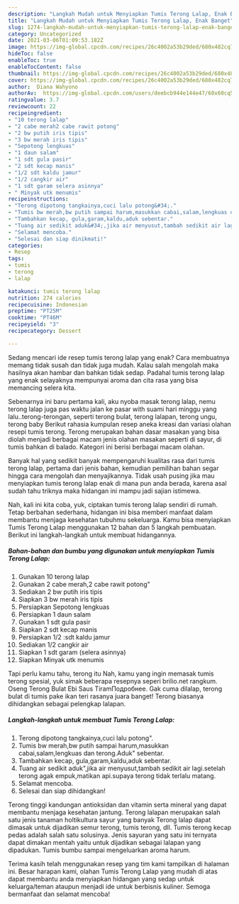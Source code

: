 ```yaml
---
description: "Langkah Mudah untuk Menyiapkan Tumis Terong Lalap, Enak Banget"
title: "Langkah Mudah untuk Menyiapkan Tumis Terong Lalap, Enak Banget"
slug: 1274-langkah-mudah-untuk-menyiapkan-tumis-terong-lalap-enak-banget
category: Uncategorized
date: 2021-03-06T01:09:53.182Z
image: https://img-global.cpcdn.com/recipes/26c4002a53b29ded/680x482cq70/tumis-terong-lalap-foto-resep-utama.jpg
hideToc: false
enableToc: true
enableTocContent: false
thumbnail: https://img-global.cpcdn.com/recipes/26c4002a53b29ded/680x482cq70/tumis-terong-lalap-foto-resep-utama.jpg
cover: https://img-global.cpcdn.com/recipes/26c4002a53b29ded/680x482cq70/tumis-terong-lalap-foto-resep-utama.jpg
author:  Diana Wahyono
authorAv:  https://img-global.cpcdn.com/users/deebcb944e144e47/60x60cq50/avatar.jpg
ratingvalue: 3.7
reviewcount: 22
recipeingredient:
- "10 terong lalap"
- "2 cabe merah2 cabe rawit potong"
- "2 bw putih iris tipis"
- "3 bw merah iris tipis"
- "Sepotong lengkuas"
- "1 daun salam"
- "1 sdt gula pasir"
- "2 sdt kecap manis"
- "1/2 sdt kaldu jamur"
- "1/2 cangkir air"
- "1 sdt garam selera asinnya"
- " Minyak utk menumis"
recipeinstructions:
- "Terong dipotong tangkainya,cuci lalu potong&#34;."
- "Tumis bw merah,bw putih sampai harum,masukkan cabai,salam,lengkuas dan terong.Aduk&#34; sebentar."
- "Tambahkan kecap, gula,garam,kaldu,aduk sebentar."
- "Tuang air sedikit aduk&#34;,jika air menyusut,tambah sedikit air lagi.setelah terong agak empuk,matikan api.supaya terong tidak terlalu matang."
- "Selamat mencoba."
- "Selesai dan siap dinikmati!"
categories:
- Resep
tags:
- tumis
- terong
- lalap

katakunci: tumis terong lalap 
nutrition: 274 calories
recipecuisine: Indonesian
preptime: "PT25M"
cooktime: "PT46M"
recipeyield: "3"
recipecategory: Dessert

---
```



Sedang mencari ide resep tumis terong lalap yang enak? Cara membuatnya memang tidak susah dan tidak juga mudah. Kalau salah mengolah maka hasilnya akan hambar dan bahkan tidak sedap. Padahal tumis terong lalap yang enak selayaknya mempunyai aroma dan cita rasa yang bisa memancing selera kita.


Sebenarnya ini baru pertama kali, aku nyoba masak terong lalap, nemu terong lalap juga pas waktu jalan ke pasar with suami hari minggu yang lalu..terong-terongan, seperti terong bulat, terong lalapan, terong ungu, terong baby Berikut rahasia kumpulan resep aneka kreasi dan variasi olahan resepi tumis terong. Terong merupakan bahan dasar masakan yang bisa diolah menjadi berbagai macam jenis olahan masakan seperti di sayur, di tumis bahkan di balado. Kategori ini berisi berbagai macam olahan.

Banyak hal yang sedikit banyak mempengaruhi kualitas rasa dari tumis terong lalap, pertama dari jenis bahan, kemudian pemilihan bahan segar hingga cara mengolah dan menyajikannya. Tidak usah pusing jika mau menyiapkan tumis terong lalap enak di mana pun anda berada, karena asal sudah tahu triknya maka hidangan ini mampu jadi sajian istimewa.


Nah, kali ini kita coba, yuk, ciptakan tumis terong lalap sendiri di rumah. Tetap berbahan sederhana, hidangan ini bisa memberi manfaat dalam membantu menjaga kesehatan tubuhmu sekeluarga. Kamu bisa menyiapkan Tumis Terong Lalap menggunakan 12 bahan dan 5 langkah pembuatan. Berikut ini langkah-langkah untuk membuat hidangannya.

<!--inarticleads1-->

##### Bahan-bahan dan bumbu yang digunakan untuk menyiapkan Tumis Terong Lalap:

1. Gunakan 10 terong lalap
1. Gunakan 2 cabe merah,2 cabe rawit potong&#34;
1. Sediakan 2 bw putih iris tipis
1. Siapkan 3 bw merah iris tipis
1. Persiapkan Sepotong lengkuas
1. Persiapkan 1 daun salam
1. Gunakan 1 sdt gula pasir
1. Siapkan 2 sdt kecap manis
1. Persiapkan 1/2 :sdt kaldu jamur
1. Sediakan 1/2 cangkir air
1. Siapkan 1 sdt garam (selera asinnya)
1. Siapkan  Minyak utk menumis


Tapi perlu kamu tahu, terong itu Nah, kamu yang ingin memasak tumis terong spesial, yuk simak beberapa resepnya seperi brilio.net rangkum. Oseng Terong Bulat Ebi Saus TiramПодробнее. Gak cuma dilalap, terong bulat di tumis pake ikan teri rasanya juara banget! Terong biasanya dihidangkan sebagai pelengkap lalapan. 

<!--inarticleads2-->

##### Langkah-langkah untuk membuat Tumis Terong Lalap:

1. Terong dipotong tangkainya,cuci lalu potong&#34;.
1. Tumis bw merah,bw putih sampai harum,masukkan cabai,salam,lengkuas dan terong.Aduk&#34; sebentar.
1. Tambahkan kecap, gula,garam,kaldu,aduk sebentar.
1. Tuang air sedikit aduk&#34;,jika air menyusut,tambah sedikit air lagi.setelah terong agak empuk,matikan api.supaya terong tidak terlalu matang.
1. Selamat mencoba.
1. Selesai dan siap dihidangkan!

Terong tinggi kandungan antioksidan dan vitamin serta mineral yang dapat membantu menjaga kesehatan jantung. Terong lalapan merupakan salah satu jenis tanaman holtikultura sayur yang banyak Terong lalap dapat dimasak untuk dijadikan semur terong, tumis terong, dll. Tumis terong kecap pedas adalah salah satu solusinya. Jenis sayuran yang satu ini ternyata dapat dimakan mentah yaitu untuk dijadikan sebagai lalapan yang dipadukan. Tumis bumbu sampai mengeluarkan aroma harum. 

Terima kasih telah menggunakan resep yang tim kami tampilkan di halaman ini. Besar harapan kami, olahan Tumis Terong Lalap yang mudah di atas dapat membantu anda menyiapkan hidangan yang sedap untuk keluarga/teman ataupun menjadi ide untuk berbisnis kuliner. Semoga bermanfaat dan selamat mencoba!
